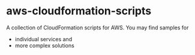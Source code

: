 # aws-cloudformation-scripts
A collection of CloudFormation scripts for AWS. You may find samples for
* individual services and
* more complex solutions
